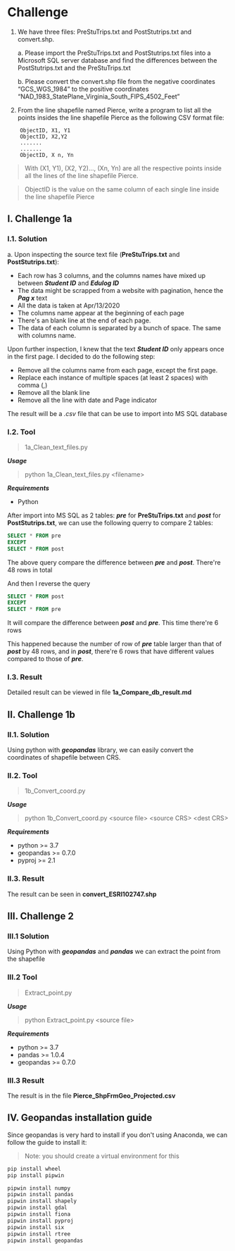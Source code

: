 # Challenge

1. We have three files: PreStuTrips.txt and PostStutrips.txt and convert.shp.

    a. Please import the PreStuTrips.txt and PostStutrips.txt files into a Microsoft SQL server database and find the differences between the PostStutrips.txt and the PreStuTrips.txt

    b. Please convert the convert.shp file from the negative coordinates “GCS_WGS_1984” to the positive coordinates “NAD_1983_StatePlane_Virginia_South_FIPS_4502_Feet”

2. From the line shapefile named Pierce, write a program to list all the points insides the line shapefile Pierce as the following CSV format file:

```csv
    ObjectID, X1, Y1
    ObjectID, X2,Y2
    .......
    .......
    ObjectID, X n, Yn
```

> With (X1, Y1), (X2, Y2)..., (Xn, Yn) are all the respective points inside all the lines of the line shapefile Pierce.

>ObjectID is the value on the same column of each single line inside the line shapefile Pierce

## I. Challenge 1a

### I.1. Solution

a. Upon inspecting the source text file (**PreStuTrips.txt** and **PostStutrips.txt**):

- Each row has 3 columns, and the columns names have mixed up between ***Student ID*** and ***Edulog ID***
- The data might be scrapped from a website with pagination, hence the ***Pag    x*** text
- All the data is taken at Apr/13/2020
- The columns name appear at the beginning of each page
- There's an blank line at the end of each page.
- The data of each column is separated by a bunch of space. The same with columns name.

Upon further inspection, I knew that the text ***Student ID*** only appears once in the first page. I decided to do the following step:

- Remove all the columns name from each page, except the first page.
- Replace each instance of multiple spaces (at least 2 spaces) with comma (,)
- Remove all the blank line
- Remove all the line with date and Page indicator

The result will be a *.csv* file that can be use to import into MS SQL database

### I.2. Tool

>1a_Clean_text_files.py

***Usage***

> python 1a_Clean_text_files.py \<filename\>

***Requirements***

- Python

After import into MS SQL as 2 tables: ***pre*** for **PreStuTrips.txt** and ***post*** for **PostStutrips.txt**, we can use the following querry to compare 2 tables:

```SQL
SELECT * FROM pre
EXCEPT
SELECT * FROM post
```

The above query compare the difference between ***pre*** and ***post***. There're 48 rows in total

And then I reverse the query

```SQL
SELECT * FROM post
EXCEPT
SELECT * FROM pre
```

It will compare the difference between ***post*** and ***pre***. This time there're 6 rows

This happened because the number of row of ***pre*** table larger than that of ***post*** by 48 rows, and in ***post***, there're 6 rows that have different values compared to those of ***pre***.

### I.3. Result

Detailed result can be viewed in file **1a_Compare_db_result.md**

## II. Challenge 1b

### II.1. Solution

Using python with ***geopandas*** library, we can easily convert the coordinates of shapefile between CRS.

### II.2. Tool

> 1b_Convert_coord.py

***Usage***

> python 1b_Convert_coord.py \<source file\> \<source CRS\> \<dest CRS\>

***Requirements***

- python >= 3.7
- geopandas >= 0.7.0
- pyproj >= 2.1

### II.3. Result

The result can be seen in **convert_ESRI102747.shp**

## III. Challenge 2

### III.1 Solution

Using Python with ***geopandas*** and ***pandas*** we can extract the point from the shapefile

### III.2 Tool

>Extract_point.py

***Usage***

> python Extract_point.py \<source file\>

***Requirements***

- python >= 3.7
- pandas >= 1.0.4
- geopandas >= 0.7.0

### III.3 Result

The result is in the file **Pierce_ShpFrmGeo_Projected.csv**

## IV. Geopandas installation guide

Since geopandas is very hard to install if you don't using Anaconda, we can follow the guide to install it:

>Note: you should create a virtual environment for this

```sh
pip install wheel
pip install pipwin

pipwin install numpy
pipwin install pandas
pipwin install shapely
pipwin install gdal
pipwin install fiona
pipwin install pyproj
pipwin install six
pipwin install rtree
pipwin install geopandas
```